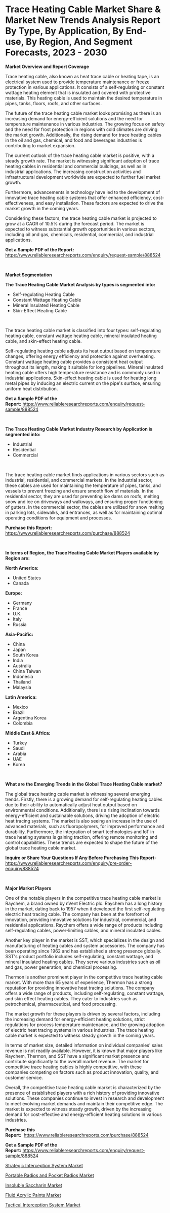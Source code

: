 <p><h1>Trace Heating Cable Market Share & Market New Trends Analysis Report By Type, By Application, By End-use, By Region, And Segment Forecasts, 2023 - 2030</h1></p><p><strong>Market Overview and Report Coverage</strong></p>
<p><p>Trace heating cable, also known as heat trace cable or heating tape, is an electrical system used to provide temperature maintenance or freeze protection in various applications. It consists of a self-regulating or constant wattage heating element that is insulated and covered with protective materials. This heating cable is used to maintain the desired temperature in pipes, tanks, floors, roofs, and other surfaces.</p><p>The future of the trace heating cable market looks promising as there is an increasing demand for energy-efficient solutions and the need for temperature maintenance in various industries. The growing focus on safety and the need for frost protection in regions with cold climates are driving the market growth. Additionally, the rising demand for trace heating cables in the oil and gas, chemical, and food and beverages industries is contributing to market expansion.</p><p>The current outlook of the trace heating cable market is positive, with a steady growth rate. The market is witnessing significant adoption of trace heating cables in residential and commercial buildings, as well as in industrial applications. The increasing construction activities and infrastructural development worldwide are expected to further fuel market growth.</p><p>Furthermore, advancements in technology have led to the development of innovative trace heating cable systems that offer enhanced efficiency, cost-effectiveness, and easy installation. These factors are expected to drive the market growth in the coming years.</p><p>Considering these factors, the trace heating cable market is projected to grow at a CAGR of 10.5% during the forecast period. The market is expected to witness substantial growth opportunities in various sectors, including oil and gas, chemicals, residential, commercial, and industrial applications.</p></p>
<p><strong>Get a Sample PDF of the Report:</strong> <a href="https://www.reliableresearchreports.com/enquiry/request-sample/888524">https://www.reliableresearchreports.com/enquiry/request-sample/888524</a></p>
<p>&nbsp;</p>
<p><strong>Market Segmentation</strong></p>
<p><strong>The Trace Heating Cable Market Analysis by types is segmented into:</strong></p>
<p><ul><li>Self-regulating Heating Cable</li><li>Constant Wattage Heating Cable</li><li>Mineral Insulated Heating Cable</li><li>Skin-Effect Heating Cable</li></ul></p>
<p>&nbsp;</p>
<p><p>The trace heating cable market is classified into four types: self-regulating heating cable, constant wattage heating cable, mineral insulated heating cable, and skin-effect heating cable. </p><p>Self-regulating heating cable adjusts its heat output based on temperature changes, offering energy efficiency and protection against overheating. Constant wattage heating cable provides a consistent heat output throughout its length, making it suitable for long pipelines. Mineral insulated heating cable offers high temperature resistance and is commonly used in industrial applications. Skin-effect heating cable is used for heating long metal pipes by inducing an electric current on the pipe's surface, ensuring uniform heat distribution.</p></p>
<p><strong>Get a Sample PDF of the Report:</strong>&nbsp;<a href="https://www.reliableresearchreports.com/enquiry/request-sample/888524">https://www.reliableresearchreports.com/enquiry/request-sample/888524</a></p>
<p>&nbsp;</p>
<p><strong>The Trace Heating Cable Market Industry Research by Application is segmented into:</strong></p>
<p><ul><li>Industrial</li><li>Residential</li><li>Commercial</li></ul></p>
<p>&nbsp;</p>
<p><p>The trace heating cable market finds applications in various sectors such as industrial, residential, and commercial markets. In the industrial sector, these cables are used for maintaining the temperature of pipes, tanks, and vessels to prevent freezing and ensure smooth flow of materials. In the residential sector, they are used for preventing ice dams on roofs, melting snow and ice on driveways and walkways, and ensuring proper functioning of gutters. In the commercial sector, the cables are utilized for snow melting in parking lots, sidewalks, and entrances, as well as for maintaining optimal operating conditions for equipment and processes.</p></p>
<p><strong>Purchase this Report:</strong>&nbsp; <a href="https://www.reliableresearchreports.com/purchase/888524">https://www.reliableresearchreports.com/purchase/888524</a></p>
<p>&nbsp;</p>
<p><strong>In terms of Region, the Trace Heating Cable Market Players available by Region are:</strong></p>
<p>
    <p> <strong> North America: </strong>
        <ul>
            <li>United States</li>
            <li>Canada</li>
        </ul>
        </p> 
    <p> <strong> Europe: </strong>
        <ul>
            <li>Germany</li>
            <li>France</li>
            <li>U.K.</li>
            <li>Italy</li>
            <li>Russia</li>
        </ul>
        </p> 
    <p> <strong> Asia-Pacific: </strong>
        <ul>
            <li>China</li>
            <li>Japan</li>
            <li>South Korea</li>
            <li>India</li>
            <li>Australia</li>
            <li>China Taiwan</li>
            <li>Indonesia</li>
            <li>Thailand</li>
            <li>Malaysia</li>
        </ul>
        </p> 
    <p> <strong> Latin America: </strong>
        <ul>
            <li>Mexico</li>
            <li>Brazil</li>
            <li>Argentina Korea</li>
            <li>Colombia</li>
        </ul>
        </p> 
    <p> <strong> Middle East & Africa: </strong>
        <ul>
            <li>Turkey</li>
            <li>Saudi</li>
            <li>Arabia</li>
            <li>UAE</li>
            <li>Korea</li>
        </ul>
    </p>
    </p>
<p>&nbsp;</p>
<p><strong>What are the Emerging Trends in the Global Trace Heating Cable market?</strong></p>
<p><p>The global trace heating cable market is witnessing several emerging trends. Firstly, there is a growing demand for self-regulating heating cables due to their ability to automatically adjust heat output based on environmental conditions. Additionally, there is a rising inclination towards energy-efficient and sustainable solutions, driving the adoption of electric heat tracing systems. The market is also seeing an increase in the use of advanced materials, such as fluoropolymers, for improved performance and durability. Furthermore, the integration of smart technologies and IoT in trace heating systems is gaining traction, offering remote monitoring and control capabilities. These trends are expected to shape the future of the global trace heating cable market.</p></p>
<p><strong>Inquire or Share Your Questions If Any Before Purchasing This Report</strong>- <a href="https://www.reliableresearchreports.com/enquiry/pre-order-enquiry/888524">https://www.reliableresearchreports.com/enquiry/pre-order-enquiry/888524</a></p>
<p>&nbsp;</p>
<p><strong>Major Market Players</strong></p>
<p><p>One of the notable players in the competitive trace heating cable market is Raychem, a brand owned by nVent Electric plc. Raychem has a long history in the market, dating back to 1957 when it developed the first self-regulating electric heat tracing cable. The company has been at the forefront of innovation, providing innovative solutions for industrial, commercial, and residential applications. Raychem offers a wide range of products including self-regulating cables, power-limiting cables, and mineral insulated cables.</p><p>Another key player in the market is SST, which specializes in the design and manufacturing of heating cables and system accessories. The company has been operating since 1962 and has established a strong presence globally. SST's product portfolio includes self-regulating, constant wattage, and mineral insulated heating cables. They serve various industries such as oil and gas, power generation, and chemical processing.</p><p>Thermon is another prominent player in the competitive trace heating cable market. With more than 65 years of experience, Thermon has a strong reputation for providing innovative heat tracing solutions. The company offers a wide range of products, including self-regulating, constant wattage, and skin effect heating cables. They cater to industries such as petrochemical, pharmaceutical, and food processing.</p><p>The market growth for these players is driven by several factors, including the increasing demand for energy-efficient heating solutions, strict regulations for process temperature maintenance, and the growing adoption of electric heat tracing systems in various industries. The trace heating cable market is expected to witness steady growth in the coming years.</p><p>In terms of market size, detailed information on individual companies' sales revenue is not readily available. However, it is known that major players like Raychem, Thermon, and SST have a significant market presence and contribute significantly to the overall market revenue. The market for competitive trace heating cables is highly competitive, with these companies competing on factors such as product innovation, quality, and customer service.</p><p>Overall, the competitive trace heating cable market is characterized by the presence of established players with a rich history of providing innovative solutions. These companies continue to invest in research and development to meet evolving market demands and maintain their competitive edge. The market is expected to witness steady growth, driven by the increasing demand for cost-effective and energy-efficient heating solutions in various industries.</p></p>
<p><strong>Purchase this Report:</strong>&nbsp;&nbsp;<a href="https://www.reliableresearchreports.com/purchase/888524">https://www.reliableresearchreports.com/purchase/888524</a></p>
<p></p>
<p><strong>Get a Sample PDF of the Report:</strong>&nbsp;<a href="https://www.reliableresearchreports.com/enquiry/request-sample/888524">https://www.reliableresearchreports.com/enquiry/request-sample/888524</a></p>
<p><p><a href="https://medium.com/@helalkhan4512/strategic-interception-system-market-size-market-outlook-and-market-forecast-2023-to-2030-b1ea9cb375c9">Strategic Interception System Market</a></p><p><a href="https://medium.com/@ulicesdoyle2023/portable-radios-and-pocket-radios-market-the-key-to-successful-business-strategy-forecast-till-5ee0dbc7ef0e">Portable Radios and Pocket Radios Market</a></p><p><a href="https://github.com/dringals/Market-Research-Report-List-1/blob/main/insoluble-saccharin-market.md">Insoluble Saccharin Market</a></p><p><a href="https://github.com/Paul14Anderson63/Market-Research-Report-List-1/blob/main/fluid-acrylic-paints-market.md">Fluid Acrylic Paints Market</a></p><p><a href="https://medium.com/@dowodis7877/tactical-interception-system-market-size-market-outlook-and-market-forecast-2023-to-2030-e1d7d3b16cb2">Tactical Interception System Market</a></p></p>